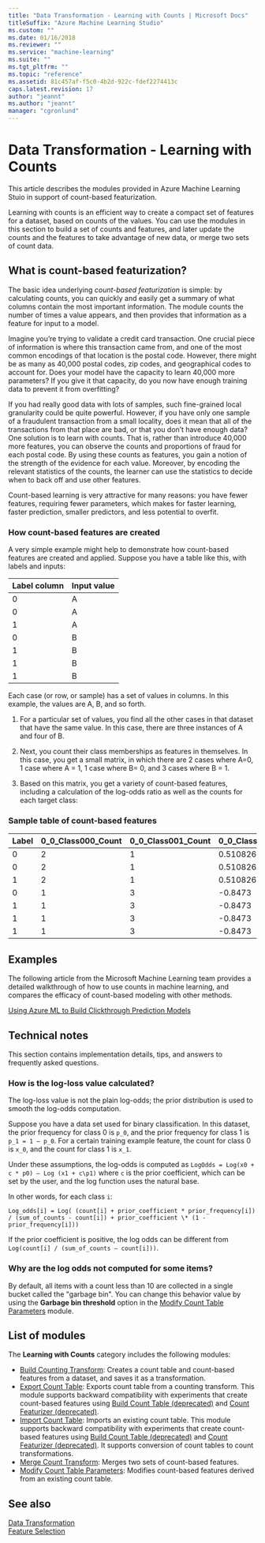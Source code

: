 ```yaml
---
title: "Data Transformation - Learning with Counts | Microsoft Docs"
titleSuffix: "Azure Machine Learning Studio"
ms.custom: ""
ms.date: 01/16/2018
ms.reviewer: ""
ms.service: "machine-learning"
ms.suite: ""
ms.tgt_pltfrm: ""
ms.topic: "reference"
ms.assetid: 81c457af-f5c0-4b2d-922c-fdef2274413c
caps.latest.revision: 17
author: "jeannt"
ms.author: "jeannt"
manager: "cgronlund"
---
```

# Data Transformation - Learning with Counts

This article describes the modules provided in Azure Machine Learning Stuio in support of count-based featurization.

Learning with counts is an efficient way to create a compact set of features for a dataset, based on counts of the values. You can use the modules in this section to build a set of counts and features, and later update the counts and the features to take advantage of new data, or merge two sets of count data. 

## What is count-based featurization?

The basic idea underlying *count-based featurization* is simple: by calculating counts, you can quickly and easily get a summary of what columns contain the most important information. The module counts the number of times a value appears, and then provides that information as a feature for input to a model.  


Imagine you’re trying to validate a credit card transaction. One crucial piece of information is where this transaction came from, and one of the most common encodings of that location is the postal code. However, there might be as many as 40,000 postal codes, zip codes, and geographical codes to account for. Does your model have the capacity to learn 40,000 more parameters? If you give it that capacity, do you now have enough training data to prevent it from overfitting?  

If you had really good data with lots of samples, such fine-grained local granularity could be quite powerful. However, if you have only one sample of a fraudulent transaction from a small locality, does it mean that all of the transactions from that place are bad, or that you don’t have enough data?
One solution is to learn with counts. That is, rather than introduce 40,000 more features, you can observe the counts and proportions of fraud for each postal code. By using these counts as features, you gain a notion of the strength of the evidence for each value. Moreover, by encoding the relevant statistics of the counts, the learner can use the statistics to decide when to back off and use other features.  
  
Count-based learning is very attractive for many reasons: you have fewer features, requiring fewer parameters, which makes for faster learning, faster prediction, smaller predictors, and less potential to overfit. 

### How count-based features are created

A very simple example might help to demonstrate how count-based features are created and applied. Suppose you have a table like this, with labels and inputs:  

  
|Label column|Input value|  
|------------------|-----------------|  
|0|A|  
|0|A|  
|1|A|  
|0|B|  
|1|B|  
|1|B|  
|1|B|  

Each case (or row, or sample) has a set of values in columns. In this example, the values are A, B, and so forth.  
  

1. For a particular set of values, you find all the other cases in that dataset that have the same value. In this case, there are three instances of A and four of B.  
  
2. Next, you count their class memberships as features in themselves. In this case, you get a small matrix, in which there are 2 cases where A=0, 1 case where A = 1, 1 case where B= 0, and 3 cases where B = 1.

  
3. Based on this matrix, you get a variety of count-based features, including a calculation of the log-odds ratio as well as the counts for each target class:  

### Sample table of count-based features


|Label|0_0_Class000_Count|0_0_Class001_Count|0_0_Class000_LogOdds|0_0_IsBackoff|  
|-----------|---------------------------|---------------------------|-----------------------------|---------------------|  
|0|2|1|0.510826|0|  
|0|2|1|0.510826|0|  
|1|2|1|0.510826|0|  
|0|1|3|-0.8473|0|  
|1|1|3|-0.8473|0|  
|1|1|3|-0.8473|0|  
|1|1|3|-0.8473|0|  
  
## Examples  

The following article from the Microsoft Machine Learning team provides a detailed walkthrough of how to use counts in machine learning, and compares the efficacy of count-based modeling with other methods.  
  
 [Using Azure ML to Build Clickthrough Prediction Models](http://go.microsoft.com/fwlink/?LinkId=699305)  

  
## Technical notes  


This section contains implementation details, tips, and answers to frequently asked questions.

### How is the log-loss value calculated? 
  
The log-loss value is not the plain log-odds; the prior distribution is used to smooth the log-odds computation.  
  

Suppose you have a data set used for binary classification.  In this dataset, the prior frequency for class 0 is `p_0`, and the prior frequency for class 1 is `p_1 = 1 – p_0`. For a certain training example feature, the count for class 0 is `x_0`, and the count for class 1 is `x_1`.  


Under these assumptions,  the log-odds is computed as `LogOdds = Log(x0 + c * p0) – Log (x1 + c\p1)` where `c` is the prior coefficient, which can be set by the user, and the log function uses the natural base.
  
In other words, for each class `i`:
  
`Log_odds[i] = Log( (count[i] + prior_coefficient * prior_frequency[i]) / (sum_of_counts - count[i]) + prior_coefficient \* (1 - prior_frequency[i]))`
  
If the prior coefficient is positive, the log odds can be different from `Log(count[i] / (sum_of_counts – count[i]))`.

### Why are the log odds not computed for some items?

By default, all items with a count less than 10 are collected in a single bucket called the "garbage bin". You can change this behavior value  by using the **Garbage bin threshold** option in the [Modify Count Table Parameters](modify-count-table-parameters.md) module.

##  <a name="modules"></a> List of modules

The **Learning with Counts** category includes the following modules:

- [Build Counting Transform](build-counting-transform.md): Creates a count table and count-based features from a dataset, and saves it as a transformation.  
- [Export Count Table](export-count-table.md): Exports count table from a counting transform. This module supports backward compatibility with experiments that create count-based features using [Build Count Table (deprecated)](build-count-table-deprecated.md) and [Count Featurizer (deprecated)](count-featurizer-deprecated.md).  
- [Import Count Table](import-count-table.md): Imports an existing count table. This module supports backward compatibility with experiments that create count-based features using [Build Count Table (deprecated)](build-count-table-deprecated.md) and [Count Featurizer (deprecated)](count-featurizer-deprecated.md). It supports conversion of count tables to count transformations.  
- [Merge Count Transform](merge-count-transform.md): Merges two sets of count-based features.  
- [Modify Count Table Parameters](modify-count-table-parameters.md): Modifies count-based features derived from an existing count table.  
  
## See also  
 [Data Transformation](data-transformation.md)   
 [Feature Selection](feature-selection-modules.md)
